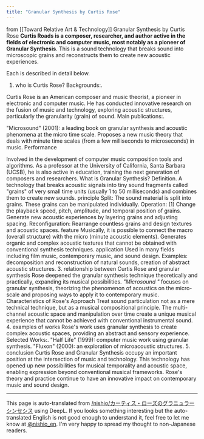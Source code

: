 ```yaml
---
title: "Granular Synthesis by Curtis Rose"
---
```


from  [[Toward Relative Art & Technology]]
Granular Synthesis by Curtis Rose
**Curtis Roads is a composer, researcher, and author active in the fields of electronic and computer music, most notably as a pioneer of Granular Synthesis**. This is a sound technology that breaks sound into microscopic grains and reconstructs them to create new acoustic experiences.

Each is described in detail below.

1. who is Curtis Rose?
Backgrounds:.

Curtis Rose is an American composer and music theorist, a pioneer in electronic and computer music.
He has conducted innovative research on the fusion of music and technology, exploring acoustic structures, particularly the granularity (grain) of sound.
Main publications:.

"Microsound" (2001): a leading book on granular synthesis and acoustic phenomena at the micro time scale.
Proposes a new music theory that deals with minute time scales (from a few milliseconds to microseconds) in music.
Performance

Involved in the development of computer music composition tools and algorithms.
As a professor at the University of California, Santa Barbara (UCSB), he is also active in education, training the next generation of composers and researchers.
What is Granular Synthesis?
Definition.
A technology that breaks acoustic signals into tiny sound fragments called "grains" of very small time units (usually 1 to 50 milliseconds) and combines them to create new sounds.
principle
Split: The sound material is split into grains. These grains can be manipulated individually.
Operation: (1)
Change the playback speed, pitch, amplitude, and temporal position of grains.
Generate new acoustic experiences by layering grains and adjusting spacing.
Reconfiguration: Rearrange countless grains and design textures and acoustic spaces.
feature
Musically, it is possible to connect the macro (overall structure) with the micro (minute acoustic elements).
Generates organic and complex acoustic textures that cannot be obtained with conventional synthesis techniques.
application
Used in many fields including film music, contemporary music, and sound design.
Examples: decomposition and reconstruction of natural sounds, creation of abstract acoustic structures.
3. relationship between Curtis Rose and granular synthesis
Rose deepened the granular synthesis technique theoretically and practically, expanding its musical possibilities.
*"Microsound "* focuses on granular synthesis, theorizing the phenomenon of acoustics on the micro-scale and proposing ways to apply it to contemporary music.
Characteristics of Rose's Approach
Treat sound particulation not as a mere technical technique, but as a musical compositional principle.
The multi-channel acoustic space and manipulation over time create a unique musical experience that cannot be achieved with conventional instrumental sound.
4. examples of works
Rose's work uses granular synthesis to create complex acoustic spaces, providing an abstract and sensory experience.
Selected Works:.
"Half Life" (1999): computer music work using granular synthesis.
"Fluxon" (2000): an exploration of microacoustic structures.
5. conclusion
Curtis Rose and Granular Synthesis occupy an important position at the intersection of music and technology. This technology has opened up new possibilities for musical temporality and acoustic space, enabling expression beyond conventional musical frameworks. Rose's theory and practice continue to have an innovative impact on contemporary music and sound design.

---
This page is auto-translated from [/nishio/カーティス・ローズのグラニュラーシンセシス](https://scrapbox.io/nishio/カーティス・ローズのグラニュラーシンセシス) using DeepL. If you looks something interesting but the auto-translated English is not good enough to understand it, feel free to let me know at [@nishio_en](https://twitter.com/nishio_en). I'm very happy to spread my thought to non-Japanese readers.